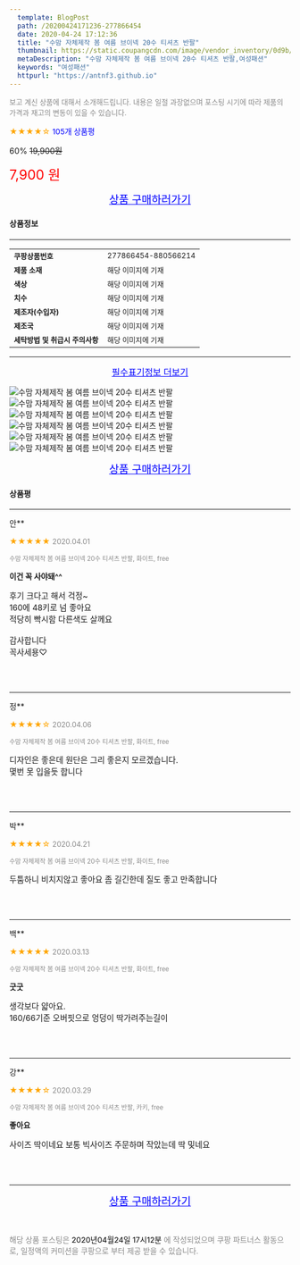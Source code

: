 ```yaml
---
  template: BlogPost
  path: /20200424171236-277866454
  date: 2020-04-24 17:12:36
  title: "수맘 자체제작 봄 여름 브이넥 20수 티셔츠 반팔"
  thumbnail: https://static.coupangcdn.com/image/vendor_inventory/0d9b/b69c4a6485c97ff7cd4e0d514be1140237d34b838e55d99095bc15e87e6f.jpg
  metaDescription: "수맘 자체제작 봄 여름 브이넥 20수 티셔츠 반팔,여성패션"
  keywords: "여성패션"
  httpurl: "https://antnf3.github.io"
---
```

  
<span style="color: #888;font-size:0.8rem">보고 계신 상품에 대해서 소개해드립니다.
내용은 일절 과장없으며 포스팅 시기에 따라 제품의 가격과 재고의 변동이 있을 수 있습니다.</span>
  
<span style="color: orange;">★★★★☆</span> <span style="color: blue;font-size: 0.85rem;">105개 상품평</span>

<span style="font-size: 0.9rem">60%</span> <span style="font-size: 0.9rem">~~19,900원~~</span>

<span style="color: red;font-size: 1.5rem;">7,900 원</span>



<p align="center"><a href="http://me2.do/IGAreCBJ" style="font-size: 1.2rem; color: blue;">상품 구매하러가기</a></p>

#### 상품정보

---

|                  |                       |
| ---------------- | --------------------- |
| **<span style="font-size:0.8rem;">쿠팡상품번호</span>** | <span style="font-size:0.8rem;">277866454-880566214</span> |
| **<span style="font-size:0.8rem;">제품 소재</span>**    | <span style="font-size:0.8rem;">해당 이미지에 기재</span>        |
| **<span style="font-size:0.8rem;">색상</span>**    | <span style="font-size:0.8rem;">해당 이미지에 기재</span>        |
| **<span style="font-size:0.8rem;">치수</span>**    | <span style="font-size:0.8rem;">해당 이미지에 기재</span>        |
| **<span style="font-size:0.8rem;">제조자(수입자)</span>**    | <span style="font-size:0.8rem;">해당 이미지에 기재</span>        |
| **<span style="font-size:0.8rem;">제조국</span>**    | <span style="font-size:0.8rem;">해당 이미지에 기재</span>        |
| **<span style="font-size:0.8rem;">세탁방법 및 취급시 주의사항</span>**    | <span style="font-size:0.8rem;">해당 이미지에 기재</span>        |




---

<p align="center"><a href="http://me2.do/IGAreCBJ" style="font-size: 1rem; color: blue;">필수표기정보 더보기</a></p>

![수맘 자체제작 봄 여름 브이넥 20수 티셔츠 반팔](http://thumbnail7.coupangcdn.com/thumbnails/remote/q89/image/vendor_inventory/79e6/f8165ab5257e49b25e2e6f2bf3950e1a803b289ae19f19ff41561df8dda2.jpg)
![수맘 자체제작 봄 여름 브이넥 20수 티셔츠 반팔](http://thumbnail9.coupangcdn.com/thumbnails/remote/q89/image/vendor_inventory/fa41/dc88cf09aedaabb7b67667c5d2c088766f6e36be12483c8a10f1023422f2.jpg)
![수맘 자체제작 봄 여름 브이넥 20수 티셔츠 반팔](http://thumbnail10.coupangcdn.com/thumbnails/remote/q89/image/vendor_inventory/4132/ee403e135525c8c11774ac2966282dbe86229d407b2a7b6d60b9127c3dbf.jpg)
![수맘 자체제작 봄 여름 브이넥 20수 티셔츠 반팔](http://thumbnail7.coupangcdn.com/thumbnails/remote/q89/image/vendor_inventory/d397/44cce1f74d4e1d6c8a24273f46ccaab36167a4b95fd49b8547449f2bce84.jpg)
![수맘 자체제작 봄 여름 브이넥 20수 티셔츠 반팔](http://thumbnail9.coupangcdn.com/thumbnails/remote/q89/image/vendor_inventory/1055/5fc9092ad8f327516e8c1bdd4b2b95dec8bf4cf59c274d5297f8ab59237b.jpg)
![수맘 자체제작 봄 여름 브이넥 20수 티셔츠 반팔](http://thumbnail8.coupangcdn.com/thumbnails/remote/q89/image/vendor_inventory/10dc/ef4be40c6997854abfefb54af2b1fd0c332232003baa40f32fa96e2dde50.jpg)

<p align="center"><a href="http://me2.do/IGAreCBJ" style="font-size: 1.2rem; color: blue;">상품 구매하러가기</a></p>

#### 상품평
  
---
  
안**
    
<span style="color: orange;">★★★★★</span> <span style="font-size:0.8rem;color: #888;">2020.04.01</span>
    
<span style="color: #888;font-size:0.7rem">수맘 자체제작 봄 여름 브이넥 20수 티셔츠 반팔, 화이트, free</span>
    
<span style="font-size:0.85rem">**이건 꼭 사야돼^^**</span>
    
<span style="font-size: 0.9rem;">후기 크다고 해서 걱정~<br/>160에 48키로 넘 좋아요<br/>적당히  빡시함  다른색도 살께요<br/><br/>감사합니다<br/>꼭사세용♡</span>
    
<br>
<br>

---
  
정**
    
<span style="color: orange;">★★★★☆</span> <span style="font-size:0.8rem;color: #888;">2020.04.06</span>
    
<span style="color: #888;font-size:0.7rem">수맘 자체제작 봄 여름 브이넥 20수 티셔츠 반팔, 화이트, free</span>
    

    
<span style="font-size: 0.9rem;">디자인은 좋은데 원단은 그리 좋은지 모르겠습니다.<br/>몇번 못 입을듯 합니다</span>
    
<br>
<br>

---
  
박**
    
<span style="color: orange;">★★★★☆</span> <span style="font-size:0.8rem;color: #888;">2020.04.21</span>
    
<span style="color: #888;font-size:0.7rem">수맘 자체제작 봄 여름 브이넥 20수 티셔츠 반팔, 화이트, free</span>
    

    
<span style="font-size: 0.9rem;">두툼하니 비치지않고 좋아요 좀 길긴한데 질도 좋고 만족합니다</span>
    
<br>
<br>

---
  
백**
    
<span style="color: orange;">★★★★★</span> <span style="font-size:0.8rem;color: #888;">2020.03.13</span>
    
<span style="color: #888;font-size:0.7rem">수맘 자체제작 봄 여름 브이넥 20수 티셔츠 반팔, 화이트, free</span>
    
<span style="font-size:0.85rem">**굿굿**</span>
    
<span style="font-size: 0.9rem;">생각보다 얇아요.<br/>160/66기준 오버핏으로 엉덩이 딱가려주는길이</span>
    
<br>
<br>

---
  
강**
    
<span style="color: orange;">★★★★☆</span> <span style="font-size:0.8rem;color: #888;">2020.03.29</span>
    
<span style="color: #888;font-size:0.7rem">수맘 자체제작 봄 여름 브이넥 20수 티셔츠 반팔, 카키, free</span>
    
<span style="font-size:0.85rem">**좋아요**</span>
    
<span style="font-size: 0.9rem;">사이즈 딱이네요 보통 빅사이즈 주문하며 작았는데 딱 밎네요</span>
    
<br>
<br>


  
---
  
<p align="center"><a href="http://me2.do/IGAreCBJ" style="font-size: 1.2rem; color: blue;">상품 구매하러가기</a></p>
  
<br>
  
<span style="font-size: 0.85rem; color: #888;">해당 상품 포스팅은 <span style="color: #000;"> 2020년04월24일 17시12분 </span> 에 작성되었으며 쿠팡 파트너스 활동으로, 일정액의 커미션을 쿠팡으로 부터 제공 받을 수 있습니다.</span>
